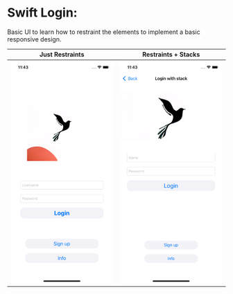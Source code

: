 # Swift Login:

Basic UI to learn how to restraint the elements to implement a basic responsive design.

|Just Restraints|Restraints + Stacks|
|:--:|:--:|
|![Swift Login](./res/Simulator%20Screen%20Shot%20-%20iPhone%2011%20-%202022-11-23%20at%2011.43.07.png)|![Swift Login 2](./res/Simulator%20Screen%20Shot%20-%20iPhone%2011%20-%202022-11-23%20at%2011.43.14.png)|